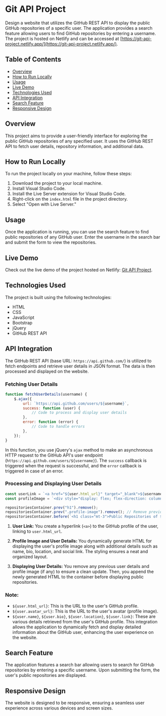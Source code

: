 # Git API Project

Design a website that utilizes the GitHub REST API to display the public GitHub repositories of a specific user. The application provides a search feature allowing users to find GitHub repositories by entering a username. The project is hosted on Netlify and can be accessed at [https://git-api-project.netlify.app/](https://git-api-project.netlify.app/).

## Table of Contents

- [Overview](#overview)
- [How to Run Locally](#how-to-run-locally)
- [Usage](#usage)
- [Live Demo](#live-demo)
- [Technologies Used](#technologies-used)
- [API Integration](#api-integration)
- [Search Feature](#search-feature)
- [Responsive Design](#responsive-design)


## Overview

This project aims to provide a user-friendly interface for exploring the public GitHub repositories of any specified user. It uses the GitHub REST API to fetch user details, repository information, and additional data.

## How to Run Locally

To run the project locally on your machine, follow these steps:

1. Download the project to your local machine.
2. Install Visual Studio Code.
3. Install the Live Server extension for Visual Studio Code.
4. Right-click on the `index.html` file in the project directory.
5. Select "Open with Live Server."

## Usage

Once the application is running, you can use the search feature to find public repositories of any GitHub user. Enter the username in the search bar and submit the form to view the repositories.

## Live Demo

Check out the live demo of the project hosted on Netlify: [Git API Project](https://git-api-project.netlify.app/).

## Technologies Used

The project is built using the following technologies:

- HTML
- CSS
- JavaScript
- Bootstrap
- jQuery
- GitHub REST API

## API Integration

The GitHub REST API (base URL: `https://api.github.com/`) is utilized to fetch endpoints and retrieve user details in JSON format. The data is then processed and displayed on the website.

### Fetching User Details

```javascript
function fetchUserDetails(username) {
    $.ajax({
        url: `https://api.github.com/users/${username}`,
        success: function (user) {
            // Code to process and display user details
        },
        error: function (error) {
            // Code to handle errors
        },
    });
}
```

In this function, you use jQuery's `ajax` method to make an asynchronous HTTP request to the GitHub API's user endpoint (`https://api.github.com/users/${username}`). The `success` callback is triggered when the request is successful, and the `error` callback is triggered in case of an error.

### Processing and Displaying User Details

```javascript
const userLink = `<a href="${user.html_url}" target="_blank">${username}</a>`;
const profileImage = `<div style="display: flex; flex-direction: column; align-items: center; margin-top: 20px;"><img src="${user.avatar_url}" alt="Profile Image" class="mb-3 profile-image"><div style="margin-left: 40px;"><h6>Name: ${user.name}</h6><h6>Bio: ${user.bio}</h6><h6>Location: ${user.location}</h6><h6>Social: ${user.link}</h6></div></div>`;

repositoriesContainer.prev("h1").remove();
repositoriesContainer.prev(".profile-image").remove(); // Remove previous profile image
repositoriesContainer.before(`<h1 class="mt-3">Public Repositories of ${userLink} ${profileImage}</h1>`);
```

1. **User Link:** You create a hyperlink (`<a>`) to the GitHub profile of the user, linking to `user.html_url`.

2. **Profile Image and User Details:** You dynamically generate HTML for displaying the user's profile image along with additional details such as name, bio, location, and social link. The styling ensures a neat and organized layout.

3. **Displaying User Details:** You remove any previous user details and profile image (if any) to ensure a clean update. Then, you append the newly generated HTML to the container before displaying public repositories.

### Note:

- `${user.html_url}`: This is the URL to the user's GitHub profile.
- `${user.avatar_url}`: This is the URL to the user's avatar (profile image).
- `${user.name}`, `${user.bio}`, `${user.location}`, `${user.link}`: These are various details retrieved from the user's GitHub profile.
This integration allows the application to dynamically fetch and display detailed information about the GitHub user, enhancing the user experience on the website.

## Search Feature

The application features a search bar allowing users to search for GitHub repositories by entering a specific username. Upon submitting the form, the user's public repositories are displayed.

## Responsive Design

The website is designed to be responsive, ensuring a seamless user experience across various devices and screen sizes.


